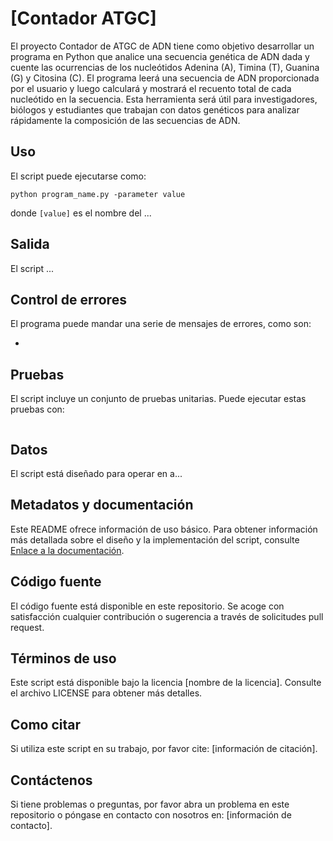 # [Contador ATGC]

El proyecto Contador de ATGC de ADN tiene como objetivo desarrollar un programa en Python que analice una secuencia genética de ADN dada y cuente las ocurrencias de los nucleótidos Adenina (A), Timina (T), Guanina (G) y Citosina (C). El programa leerá una secuencia de ADN proporcionada por el usuario y luego calculará y mostrará el recuento total de cada nucleótido en la secuencia. Esta herramienta será útil para investigadores, biólogos y estudiantes que trabajan con datos genéticos para analizar rápidamente la composición de las secuencias de ADN. 

## Uso

El script puede ejecutarse como:

```
python program_name.py -parameter value
```

donde `[value]` es el nombre del ...

## Salida

El script ...

## Control de errores

El programa puede mandar una serie de mensajes de errores, como son:

- 

## Pruebas

El script incluye un conjunto de pruebas unitarias. Puede ejecutar estas pruebas con:

```
```

## Datos

El script está diseñado para operar en a...

## Metadatos y documentación

Este README ofrece información de uso básico. Para obtener información más detallada sobre el diseño y la implementación del script, consulte [Enlace a la documentación]().

## Código fuente

El código fuente está disponible en este repositorio. Se acoge con satisfacción cualquier contribución o sugerencia a través de solicitudes pull request.

## Términos de uso

Este script está disponible bajo la licencia [nombre de la licencia]. Consulte el archivo LICENSE para obtener más detalles.

## Como citar

Si utiliza este script en su trabajo, por favor cite: [información de citación].

## Contáctenos

Si tiene problemas o preguntas, por favor abra un problema en este repositorio o póngase en contacto con nosotros en: [información de contacto].
